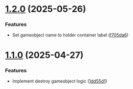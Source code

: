 # [1.2.0](https://github.com/WillYuum/pixi-gameobject-system/compare/v1.1.0...v1.2.0) (2025-05-26)


### Features

* Set gameobject name to holder container label ([f705da6](https://github.com/WillYuum/pixi-gameobject-system/commit/f705da6e48b039eb3089137fb00a08592305c932))

# [1.1.0](https://github.com/WillYuum/pixi-gameobject-system/compare/v1.0.3...v1.1.0) (2025-04-27)


### Features

* Implement destroy gameobject logic ([1dd55d1](https://github.com/WillYuum/pixi-gameobject-system/commit/1dd55d11ff4254c6add52eabb76f078cec019d31))
